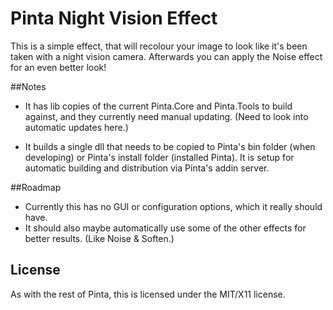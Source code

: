 # Pinta Night Vision Effect

This is a simple effect, that will recolour your image to look like it's been taken with a night vision camera. Afterwards you can apply the Noise effect for an even better look!

##Notes

- It has lib copies of the current Pinta.Core and Pinta.Tools to build against, and they currently need manual updating. (Need to look into automatic updates here.)

- It builds a single dll that needs to be copied to Pinta's bin folder 
(when developing) or Pinta's install folder (installed Pinta). It is setup for automatic building and distribution via Pinta's addin server.

##Roadmap

- Currently this has no GUI or configuration options,  which it really should have.
- It should also maybe automatically use some of the other effects for better results. (Like Noise & Soften.)

## License

As with the rest of Pinta, this is licensed under the MIT/X11 license.
